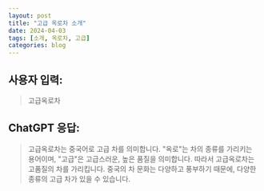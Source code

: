 ```yaml
---
layout: post
title: "고급 옥로차 소개"
date: 2024-04-03
tags: [소개, 옥로차, 고급]
categories: blog
---
```


## 사용자 입력:
> 고급옥로차

## ChatGPT 응답:
> 고급옥로차는 중국어로 고급 차를 의미합니다. "옥로"는 차의 종류를 가리키는 용어이며, "고급"은 고급스러운, 높은 품질을 의미합니다. 따라서 고급옥로차는 고품질의 차를 가리킵니다. 중국의 차 문화는 다양하고 풍부하기 때문에, 다양한 종류의 고급 차가 있을 수 있습니다.

